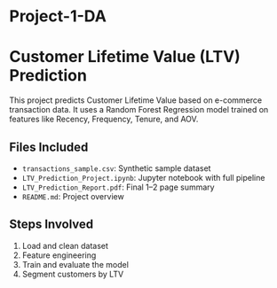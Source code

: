 # Project-1-DA

# Customer Lifetime Value (LTV) Prediction

This project predicts Customer Lifetime Value based on e-commerce transaction data. 
It uses a Random Forest Regression model trained on features like Recency, Frequency, Tenure, and AOV.

## Files Included
- `transactions_sample.csv`: Synthetic sample dataset
- `LTV_Prediction_Project.ipynb`: Jupyter notebook with full pipeline
- `LTV_Prediction_Report.pdf`: Final 1–2 page summary
- `README.md`: Project overview

## Steps Involved
1. Load and clean dataset
2. Feature engineering
3. Train and evaluate the model
4. Segment customers by LTV
